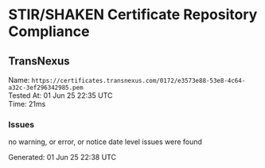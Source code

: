 # STIR/SHAKEN Certificate Repository Compliance

## TransNexus

Name: `https://certificates.transnexus.com/0172/e3573e88-53e8-4c64-a32c-3ef296342985.pem`\
Tested At: 01 Jun 25 22:35 UTC\
Time: 21ms

### Issues

no warning, or error, or notice date level issues were found

Generated: 01 Jun 25 22:38 UTC